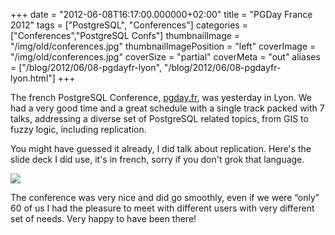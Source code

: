 +++
date = "2012-06-08T16:17:00.000000+02:00"
title = "PGDay France 2012"
tags = ["PostgreSQL", "Conferences"]
categories = ["Conferences","PostgreSQL Confs"]
thumbnailImage = "/img/old/conferences.jpg"
thumbnailImagePosition = "left"
coverImage = "/img/old/conferences.jpg"
coverSize = "partial"
coverMeta = "out"
aliases = ["/blog/2012/06/08-pgdayfr-lyon",
           "/blog/2012/06/08-pgdayfr-lyon.html"]
+++

The french PostgreSQL Conference, 
[pgday.fr](http://www.pgday.fr/programme), was yesterday in Lyon. We had a
very good time and a great schedule with a single track packed with 7 talks,
addressing a diverse set of PostgreSQL related topics, from GIS to fuzzy
logic, including replication.

You might have guessed it already, I did talk about replication. Here's the
slide deck I did use, it's in french, sorry if you don't grok that language.


<div class="figure center dim-margin">
  <a href="/images/confs/PGDay_2012_Replications.pdf">
    <img src="/img/old/PGDay_2012_Replications.png">
  </a>
</div>

The conference was very nice and did go smoothly, even if we were “only” 60
of us I had the pleasure to meet with different users with very different
set of needs. Very happy to have been there!
